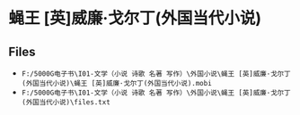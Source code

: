 # 蝇王 [英]威廉·戈尔丁(外国当代小说)

## Files

- `F:/5000G电子书\I01-文学（小说 诗歌 名著 写作）\外国小说\蝇王 [英]威廉·戈尔丁(外国当代小说)\蝇王 [英]威廉·戈尔丁(外国当代小说).mobi`
- `F:/5000G电子书\I01-文学（小说 诗歌 名著 写作）\外国小说\蝇王 [英]威廉·戈尔丁(外国当代小说)\files.txt`
